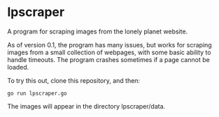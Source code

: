 # lpscraper

A program for scraping images from the lonely planet website.

As of version 0.1, the program has many issues, but works for scraping images from a small collection of webpages, with some basic ability to handle timeouts.
The program crashes sometimes if a page cannot be loaded.

To try this out, clone this repository, and then:
 
 `go run lpscraper.go`
 
The images will appear in the directory lpscraper/data.
